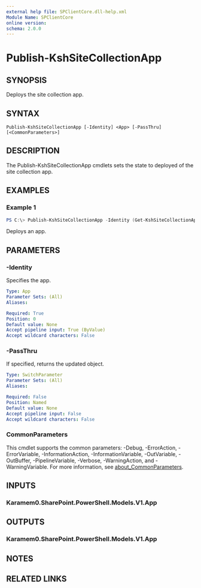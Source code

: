 ```yaml
---
external help file: SPClientCore.dll-help.xml
Module Name: SPClientCore
online version:
schema: 2.0.0
---
```


# Publish-KshSiteCollectionApp

## SYNOPSIS
Deploys the site collection app.

## SYNTAX

```
Publish-KshSiteCollectionApp [-Identity] <App> [-PassThru] [<CommonParameters>]
```

## DESCRIPTION
The Publish-KshSiteCollectionApp cmdlets sets the state to deployed of the site collection app.

## EXAMPLES

### Example 1
```powershell
PS C:\> Publish-KshSiteCollectionApp -Identity (Get-KshSiteCollectionApp -AppId 'fdee2390-48bf-409e-956a-20f11a0add59')
```

Deploys an app.

## PARAMETERS

### -Identity
Specifies the app.

```yaml
Type: App
Parameter Sets: (All)
Aliases:

Required: True
Position: 0
Default value: None
Accept pipeline input: True (ByValue)
Accept wildcard characters: False
```

### -PassThru
If specified, returns the updated object.

```yaml
Type: SwitchParameter
Parameter Sets: (All)
Aliases:

Required: False
Position: Named
Default value: None
Accept pipeline input: False
Accept wildcard characters: False
```

### CommonParameters
This cmdlet supports the common parameters: -Debug, -ErrorAction, -ErrorVariable, -InformationAction, -InformationVariable, -OutVariable, -OutBuffer, -PipelineVariable, -Verbose, -WarningAction, and -WarningVariable. For more information, see [about_CommonParameters](http://go.microsoft.com/fwlink/?LinkID=113216).

## INPUTS

### Karamem0.SharePoint.PowerShell.Models.V1.App

## OUTPUTS

### Karamem0.SharePoint.PowerShell.Models.V1.App

## NOTES

## RELATED LINKS
